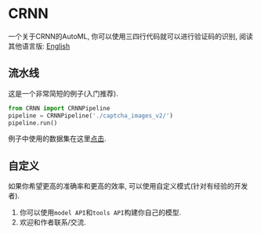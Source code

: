 # CRNN

一个关于CRNN的AutoML, 你可以使用三四行代码就可以进行验证码的识别, 阅读其他语言版: [English](https://github.com/sun1638650145/CRNN/blob/master/README.md)

## 流水线

这是一个非常简短的例子(入门推荐).

```python
from CRNN import CRNNPipeline
pipeline = CRNNPipeline('./captcha_images_v2/')
pipeline.run()
```

例子中使用的数据集在这里[点击](https://github.com/AakashKumarNain/CaptchaCracker/raw/master/captcha_images_v2.zip).

## 自定义

如果你希望更高的准确率和更高的效率, 可以使用自定义模式(针对有经验的开发者).

1. 你可以使用`model API`和`tools API`构建你自己的模型.
2. 欢迎和作者联系/交流.
